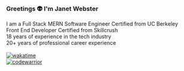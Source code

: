 ### Greetings 👽 I'm Janet Webster

I am a Full Stack MERN Software Engineer Certified from UC Berkeley<br />
Front End Developer Certified from Skillcrush<br />
18 years of experience in the tech industry<br />
20+ years of professional career experience<br />
<br />
[![wakatime](https://wakatime.com/badge/user/5829d3fb-d499-4e31-bed0-2d4b3e092db3.svg)](https://wakatime.com/@5829d3fb-d499-4e31-bed0-2d4b3e092db3) <br />
[![codewarrior](https://www.codewars.com/users/Twixmixy/badges/micro)](https://www.codewars.com/users/Twixmixy/)

<!--
![wakatime coding](https://wakatime.com/share/@Twixmixy/03cf3f49-0a62-487f-8c22-dadce8bf7674.png)


**TwixmixyJanet/TwixmixyJanet** is a ✨ _special_ ✨ repository because its `README.md` (this file) appears on your GitHub profile.

Here are some ideas to get you started:

- 🔭 I’m currently working on ...
- 🌱 I’m currently learning ...
- 👯 I’m looking to collaborate on ...
- 🤔 I’m looking for help with ...
- 💬 Ask me about ...
- 📫 How to reach me: ...
- 😄 Pronouns: ...
- ⚡ Fun fact: ...
-->
